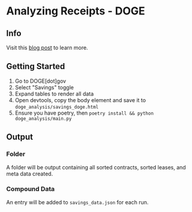 
# Analyzing Receipts - DOGE

## Info

Visit this [blog post](https://textabyss.com/us/doge) to learn more. 

## Getting Started

1. Go to DOGE[dot]gov
2. Select "Savings" toggle
3. Expand tables to render all data
4. Open devtools, copy the body element and save it to `doge_analysis/savings_doge.html`
5. Ensure you have poetry, then `poetry install && python doge_analysis/main.py`

## Output

### Folder

A folder will be output containing all sorted contracts, sorted leases, and meta data created. 

### Compound Data

An entry will be added to `savings_data.json` for each run.